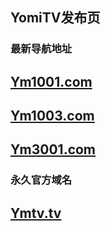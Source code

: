 ## YomiTV发布页




### 最新导航地址

## [Ym1001.com](https://ym1001.com)
## [Ym1003.com](https://ym1001.com)
## [Ym3001.com](https://ym1001.com)

### 永久官方域名

## [Ymtv.tv](https://ymtv.tv/) 
